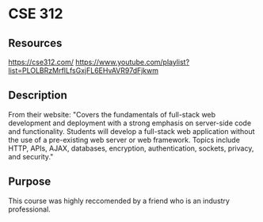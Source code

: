 
# CSE 312

## Resources
https://cse312.com/
https://www.youtube.com/playlist?list=PLOLBRzMrfILfsGxjFL6EHvAVR97dFjkwm

## Description
From their website: "Covers the fundamentals of full-stack web development and deployment with a strong emphasis on server-side code and functionality. Students will develop a full-stack web application without the use of a pre-existing web server or web framework. Topics include HTTP, APIs, AJAX, databases, encryption, authentication, sockets, privacy, and security."

## Purpose
This course was highly reccomended by a friend who is an industry professional. 



